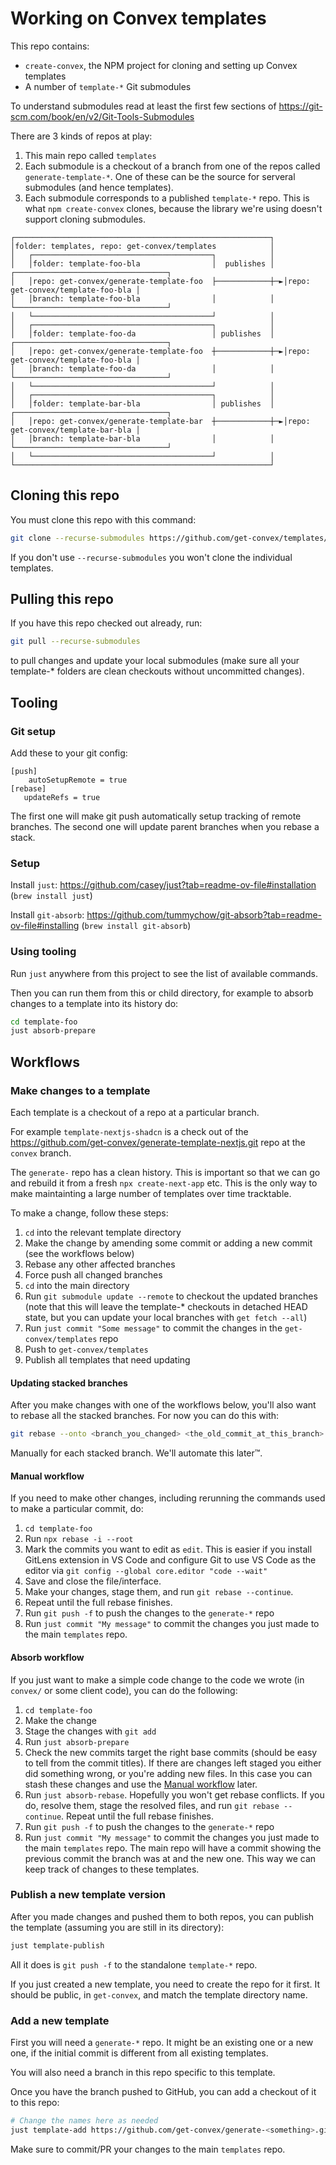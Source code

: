 # Working on Convex templates

This repo contains:

- `create-convex`, the NPM project for cloning and setting up Convex templates
- A number of `template-*` Git submodules

To understand submodules read at least the first few sections of
https://git-scm.com/book/en/v2/Git-Tools-Submodules

There are 3 kinds of repos at play:

1. This main repo called `templates`
2. Each submodule is a checkout of a branch from one of the repos called
   `generate-template-*`. One of these can be the source for serveral submodules
   (and hence templates).
3. Each submodule corresponds to a published `template-*` repo. This is what
   `npm create-convex` clones, because the library we're using doesn't support
   cloning submodules.

```
┌─────────────────────────────────────────────────────────┐
│folder: templates, repo: get-convex/templates            │
│   ┌────────────────────────────────────────┐            │
│   │folder: template-foo-bla                │  publishes │  ┌──────────────────────────────────┐
│   │repo: get-convex/generate-template-foo  ├────────────┼─►│repo: get-convex/template-foo-bla │
│   │branch: template-foo-bla                │            │  └──────────────────────────────────┘
│   └────────────────────────────────────────┘            │
│   ┌────────────────────────────────────────┐            │
│   │folder: template-foo-da                 │ publishes  │  ┌──────────────────────────────────┐
│   │repo: get-convex/generate-template-foo  ┼────────────┼─►│repo: get-convex/template-foo-bla │
│   │branch: template-foo-da                 │            │  └──────────────────────────────────┘
│   └────────────────────────────────────────┘            │
│   ┌────────────────────────────────────────┐            │
│   │folder: template-bar-bla                │ publishes  │  ┌──────────────────────────────────┐
│   │repo: get-convex/generate-template-bar  ┼────────────┼─►│repo: get-convex/template-bar-bla │
│   │branch: template-bar-bla                │            │  └──────────────────────────────────┘
│   └────────────────────────────────────────┘            │
└─────────────────────────────────────────────────────────┘
```

## Cloning this repo

You must clone this repo with this command:

```sh
git clone --recurse-submodules https://github.com/get-convex/templates/
```

If you don't use `--recurse-submodules` you won't clone the individual
templates.

## Pulling this repo

If you have this repo checked out already, run:

```sh
git pull --recurse-submodules
```

to pull changes and update your local submodules (make sure all your template-\*
folders are clean checkouts without uncommitted changes).

## Tooling

### Git setup

Add these to your git config:

```
[push]
	autoSetupRemote = true
[rebase]
   updateRefs = true
```

The first one will make git push automatically setup tracking of remote
branches. The second one will update parent branches when you rebase a stack.

### Setup

Install `just`: https://github.com/casey/just?tab=readme-ov-file#installation
(`brew install just`)

Install `git-absorb`:
https://github.com/tummychow/git-absorb?tab=readme-ov-file#installing
(`brew install git-absorb`)

### Using tooling

Run `just` anywhere from this project to see the list of available commands.

Then you can run them from this or child directory, for example to absorb
changes to a template into its history do:

```sh
cd template-foo
just absorb-prepare
```

## Workflows

### Make changes to a template

Each template is a checkout of a repo at a particular branch.

For example `template-nextjs-shadcn` is a check out of the
https://github.com/get-convex/generate-template-nextjs.git repo at the `convex`
branch.

The `generate-` repo has a clean history. This is important so that we can go
and rebuild it from a fresh `npx create-next-app` etc. This is the only way to
make maintainting a large number of templates over time tracktable.

To make a change, follow these steps:

1. `cd` into the relevant template directory
2. Make the change by amending some commit or adding a new commit (see the
   workflows below)
3. Rebase any other affected branches
4. Force push all changed branches
5. `cd` into the main directory
6. Run `git submodule update --remote` to checkout the updated branches (note
   that this will leave the template-\* checkouts in detached HEAD state, but
   you can update your local branches with `get fetch --all`)
7. Run `just commit "Some message"` to commit the changes in the
   `get-convex/templates` repo
8. Push to `get-convex/templates`
9. Publish all templates that need updating

#### Updating stacked branches

After you make changes with one of the workflows below, you'll also want to
rebase all the stacked branches. For now you can do this with:

```sh
git rebase --onto <branch_you_changed> <the_old_commit_at_this_branch> <stacked_branch>
```

Manually for each stacked branch. We'll automate this later™.

#### Manual workflow

If you need to make other changes, including rerunning the commands used to make
a particular commit, do:

1. `cd template-foo`
2. Run `npx rebase -i --root`
3. Mark the commits you want to edit as `edit`. This is easier if you install
   GitLens extension in VS Code and configure Git to use VS Code as the editor
   via `git config --global core.editor "code --wait"`
4. Save and close the file/interface.
5. Make your changes, stage them, and run `git rebase --continue`.
6. Repeat until the full rebase finishes.
7. Run `git push -f` to push the changes to the `generate-*` repo
8. Run `just commit "My message"` to commit the changes you just made to the
   main `templates` repo.

#### Absorb workflow

If you just want to make a simple code change to the code we wrote (in `convex/`
or some client code), you can do the following:

1. `cd template-foo`
2. Make the change
3. Stage the changes with `git add`
4. Run `just absorb-prepare`
5. Check the new commits target the right base commits (should be easy to tell
   from the commit titles). If there are changes left staged you either did
   something wrong, or you're adding new files. In this case you can stash these
   changes and use the [Manual workflow](#manualworkflow) later.
6. Run `just absorb-rebase`. Hopefully you won't get rebase conflicts. If you
   do, resolve them, stage the resolved files, and run `git rebase --continue`.
   Repeat until the full rebase finishes.
7. Run `git push -f` to push the changes to the `generate-*` repo
8. Run `just commit "My message"` to commit the changes you just made to the
   main `templates` repo. The main repo will have a commit showing the previous
   commit the branch was at and the new one. This way we can keep track of
   changes to these templates.

### Publish a new template version

After you made changes and pushed them to both repos, you can publish the
template (assuming you are still in its directory):

```sh
just template-publish
```

All it does is `git push -f` to the standalone `template-*` repo.

If you just created a new template, you need to create the repo for it first. It
should be public, in `get-convex`, and match the template directory name.

### Add a new template

First you will need a `generate-*` repo. It might be an existing one or a new
one, if the initial commit is different from all existing templates.

You will also need a branch in this repo specific to this template.

Once you have the branch pushed to GitHub, you can add a checkout of it to this
repo:

```sh
# Change the names here as needed
just template-add https://github.com/get-convex/generate-<something>.git template-<some_name> <branch_name>
```

Make sure to commit/PR your changes to the main `templates` repo.

